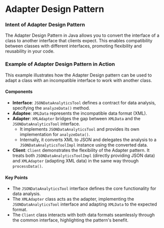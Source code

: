 # Adapter Design Pattern

### Intent of Adapter Design Pattern

The Adapter Design Pattern in Java allows you to convert the interface of a class to another interface that clients expect. This enables compatibility between classes with different interfaces, promoting flexibility and reusability in your code.

### Example of Adapter Design Pattern in Action

This example illustrates how the Adapter Design pattern can be used to adapt a class with an incompatible interface to work with another class.

#### Components

- **Interface**: `JSONDataAnalyticsTool` defines a contract for data analysis, specifying the `analyzeData()` method.
- **Adaptee**: `XMLData` represents the incompatible data format (XML).
- **Adapter**: `XMLAdapter` bridges the gap between `XMLData` and the `JSONDataAnalyticsTool` interface.
  - It implements `JSONDataAnalyticsTool` and provides its own implementation for `analyzeData()`.
  - Internally, it converts XML to JSON and delegates the analysis to a `JSONDataAnalyticsToolImpl` instance using the converted data.
- **Client**: `Client` demonstrates the flexibility of the Adapter pattern. It treats both `JSONDataAnalyticsToolImpl` (directly providing JSON data) and `XMLAdapter` (adapting XML data) in the same way through `processData()`.

#### Key Points

- The `JSONDataAnalyticsTool` interface defines the core functionality for data analysis.
- The `XMLAdapter` class acts as the adapter, implementing the `JSONDataAnalyticsTool` interface and adapting `XMLData` to the expected format.
- The `Client` class interacts with both data formats seamlessly through the common interface, highlighting the pattern's benefit.